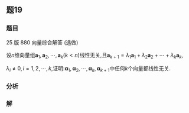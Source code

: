 



## 题19
### 题目
25 版 880 向量综合解答 (选做) 

设$n$维向量组${\mathbf{a}}_{1},{\mathbf{a}}_{2},\cdots ,{\mathbf{a}}_{k}( {k < n})$线性无关,且${\mathbf{a}}_{k + 1} = {\lambda }_{1}{\mathbf{a}}_{1} + {\lambda }_{2}{\mathbf{a}}_{2} + \cdots  + {\lambda }_{k}{\mathbf{a}}_{k}$,

${\lambda }_{i} \neq  0, i = 1,2,\cdots , k$,证明:${\mathbf{\alpha }}_{1},{\mathbf{\alpha }}_{2},\cdots ,{\mathbf{\alpha }}_{k},{\mathbf{\alpha }}_{k + 1}$中任何$k$个向量都线性无关.
### 分析

### 解